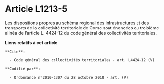# Article L1213-5

Les dispositions propres au schéma régional des infrastructures et des transports de la collectivité territoriale de Corse
sont énoncées au troisième alinéa de l'article L. 4424-12 du code général des collectivités territoriales.

**Liens relatifs à cet article**

	**Cite**:

	  - Code général des collectivités territoriales - art. L4424-12 (V)

	**Codifié par**:

	  - Ordonnance n°2010-1307 du 28 octobre 2010 - art. (V)
